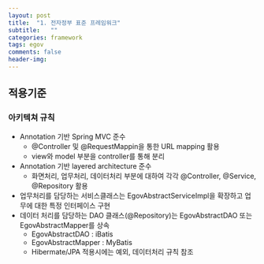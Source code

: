 ```yaml
---
layout: post
title:  "1. 전자정부 표준 프레임워크"
subtitle:   ""
categories: framework
tags: egov
comments: false
header-img: 
---
```


## 적용기준
### 아키텍쳐 규칙
- Annotation 기반 Spring MVC 준수
  - @Controller 및 @RequestMappin을 통한 URL mapping 활용
  - view와 model 부분을 controller를 통해 분리
- Annotation 기반 layered architecture 준수
  - 화면처리, 업무처리, 데이터처리 부분에 대하여 각각 @Controller, @Service, @Repository 활용
- 업무처리를 담당하는 서비스클래스는 EgovAbstractServiceImpl을 확장하고 업무에 대한 특정 인터페이스 구현
- 데이터 처리를 담당하는 DAO 클래스(@Repository)는 EgovAbstractDAO 또는 EgovAbstractMapper를 상속
  - EgovAbstractDAO : iBatis
  - EgovAbstractMapper : MyBatis
  - Hibermate/JPA 적용시에는 예외, 데이터처리 규칙 참조

